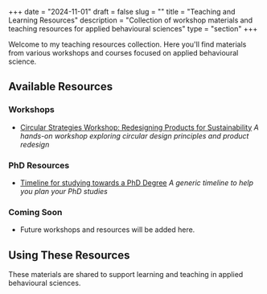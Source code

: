 +++
date = "2024-11-01"
draft = false
slug = ""
title = "Teaching and Learning Resources"
description = "Collection of workshop materials and teaching resources for applied behavioural sciences"
type = "section"
+++

Welcome to my teaching resources collection. Here you'll find materials from various workshops and courses focused on applied behavioural science.

## Available Resources

### Workshops
- [Circular Strategies Workshop: Redesigning Products for Sustainability](circular-design-workshop/)
  *A hands-on workshop exploring circular design principles and product redesign*
  
### PhD Resources
- [Timeline for studying towards a PhD Degree](phd-timeline)
    *A generic timeline to help you plan your PhD studies*

### Coming Soon
- Future workshops and resources will be added here.

## Using These Resources
These materials are shared to support learning and teaching in applied behavioural sciences.
